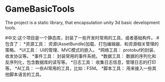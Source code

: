 # GameBasicTools
The project is a static library, that encapsulation unity 3d basic development tools. 

#中文:这个项目是一个静态库，封装了一些开发时常用的工具、或者基础构件。
#包含了：
    *资源工具：   资源(AssetBundle)加载、打包编辑器、和资源相关管理的策略。
    *UI工具：     UI的管理、MVC模式的嵌入。
    *网络工具：   protobuf的封装、收发协议等。
    *事件工具：   封装常用的事件系统。
    *数据工具：   数据的序列化和反序列化，包含数据库的读写等。
    *日志工具：   收集日志信息，管理日志的打印等。
    *AI工具：     一些AI常用的工具，比如：FSM。
    *脚本工具：   用来接入一些其他脚本语言的工具。
